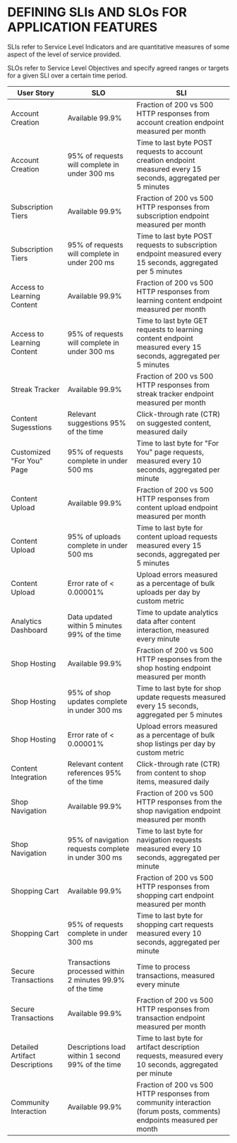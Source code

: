 # DEFINING SLIs AND SLOs FOR APPLICATION FEATURES
SLIs refer to Service Level Indicators and are quantitative measures of some aspect of the level of service provided.

SLOs refer to Service Level Objectives and specify agreed ranges or targets for a given SLI over a certain time period.

| User Story | SLO | SLI |
| --------- | --- | ---- |
| Account Creation | Available 99.9% | Fraction of 200 vs 500 HTTP responses from account creation endpoint measured per month |
| Account Creation | 95% of requests will complete in under 300 ms | Time to last byte POST requests to account creation endpoint measured every 15 seconds, aggregated per 5 minutes |
| Subscription Tiers | Available 99.9% | Fraction of 200 vs 500 HTTP responses from subscription endpoint measured per month |
| Subscription Tiers | 95% of requests will complete in under 200 ms | Time to last byte POST requests to subscription endpoint measured every 15 seconds, aggregated per 5 minutes |
| Access to Learning Content | Available 99.9% | Fraction of 200 vs 500 HTTP responses from learning content endpoint measured per month |
| Access to Learning Content | 95% of requests will complete in under 300 ms | Time to last byte GET requests to learning content endpoint measured every 15 seconds, aggregated per 5 minutes |
| Streak Tracker | Available 99.9% | Fraction of 200 vs 500 HTTP responses from streak tracker endpoint measured per month |
| Content Sugesstions| Relevant suggestions 95% of the time	 | Click-through rate (CTR) on suggested content, measured daily |
| Customized "For You" Page	| 95% of requests complete in under 500 ms	| Time to last byte for "For You" page requests, measured every 10 seconds, aggregated per minute |
| Content Upload | Available 99.9%	| Fraction of 200 vs 500 HTTP responses from content upload endpoint measured per month |
| Content Upload | 95% of uploads complete in under 500 ms	| Time to last byte for content upload requests measured every 15 seconds, aggregated per 5 minutes |
| Content Upload | Error rate of < 0.00001% | Upload errors measured as a percentage of bulk uploads per day by custom metric |
| Analytics Dashboard | Data updated within 5 minutes 99% of the time	| Time to update analytics data after content interaction, measured every minute |
| Shop Hosting | Available 99.9%	| Fraction of 200 vs 500 HTTP responses from the shop hosting endpoint measured per month |
| Shop Hosting | 95% of shop updates complete in under 300 ms	| Time to last byte for shop update requests measured every 15 seconds, aggregated per 5 minutes |
| Shop Hosting	| Error rate of < 0.00001%	| Upload errors measured as a percentage of bulk shop listings per day by custom metric |
| Content Integration	| Relevant content references 95% of the time	| Click-through rate (CTR) from content to shop items, measured daily |
| Shop Navigation	| Available 99.9%		| Fraction of 200 vs 500 HTTP responses from the shop navigation endpoint measured per month |
| Shop Navigation	| 95% of navigation requests complete in under 300 ms	| Time to last byte for navigation requests measured every 10 seconds, aggregated per minute |
| Shopping Cart | Available 99.9%	| Fraction of 200 vs 500 HTTP responses from shopping cart endpoint measured per month |
| Shopping Cart	| 95% of requests complete in under 300 ms |	Time to last byte for shopping cart requests measured every 10 seconds, aggregated per minute |
| Secure Transactions |	Transactions processed within 2 minutes 99.9% of the time	| Time to process transactions, measured every minute |
| Secure Transactions	| Available 99.9%	| Fraction of 200 vs 500 HTTP responses from transaction endpoint measured per month |
| Detailed Artifact Descriptions |	Descriptions load within 1 second 99% of the time	| Time to last byte for artifact description requests, measured every 10 seconds, aggregated per minute |
| Community Interaction |	Available 99.9%	| Fraction of 200 vs 500 HTTP responses from community interaction (forum posts, comments) endpoints measured per month |





